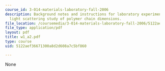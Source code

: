```yaml
---
course_id: 3-014-materials-laboratory-fall-2006
description: Background notes and instructions for laboratory experiments on dynamic
  light scattering study of polymer chain dimensions.
file_location: /coursemedia/3-014-materials-laboratory-fall-2006/5122aef36671300a8d2d608a7c5bf860_w1_a2.pdf
file_type: application/pdf
layout: pdf
title: w1_a2.pdf
type: course
uid: 5122aef36671300a8d2d608a7c5bf860

---
```

None